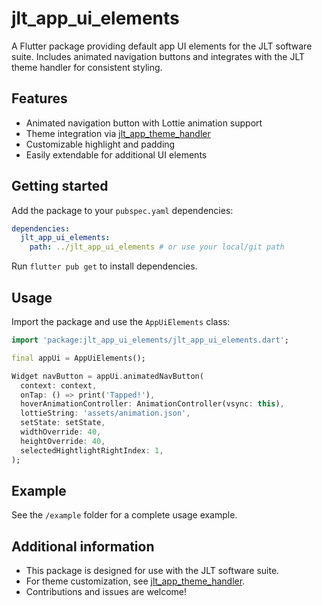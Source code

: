 # jlt_app_ui_elements

A Flutter package providing default app UI elements for the JLT software suite. Includes animated navigation buttons and integrates with the JLT theme handler for consistent styling.

## Features

- Animated navigation button with Lottie animation support
- Theme integration via [jlt_app_theme_handler](https://github.com/JoTroup/jlt_app_theme_handler)
- Customizable highlight and padding
- Easily extendable for additional UI elements

## Getting started

Add the package to your `pubspec.yaml` dependencies:

```yaml
dependencies:
  jlt_app_ui_elements:
    path: ../jlt_app_ui_elements # or use your local/git path
```

Run `flutter pub get` to install dependencies.

## Usage

Import the package and use the `AppUiElements` class:

```dart
import 'package:jlt_app_ui_elements/jlt_app_ui_elements.dart';

final appUi = AppUiElements();

Widget navButton = appUi.animatedNavButton(
  context: context,
  onTap: () => print('Tapped!'),
  hoverAnimationController: AnimationController(vsync: this),
  lottieString: 'assets/animation.json',
  setState: setState,
  widthOverride: 40,
  heightOverride: 40,
  selectedHightlightRightIndex: 1,
);
```

## Example

See the `/example` folder for a complete usage example.

## Additional information

- This package is designed for use with the JLT software suite.
- For theme customization, see [jlt_app_theme_handler](https://github.com/JoTroup/jlt_app_theme_handler).
- Contributions and issues are welcome!
